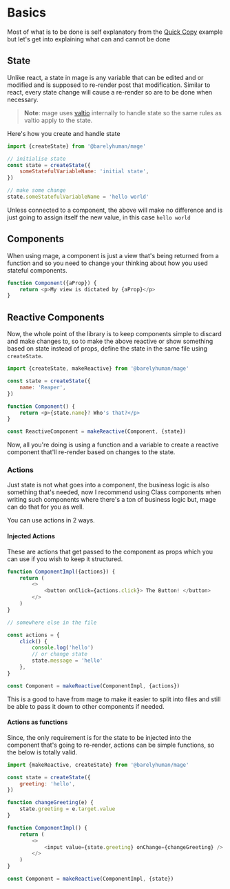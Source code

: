# Basics

Most of what is to be done is self explanatory from the [Quick Copy](/#quick-copy) example
but let's get into explaining what can and cannot be done

## State

Unlike react, a state in mage is any variable that can be edited and or modified and is supposed to re-render post that modification.
Similar to react, every state change will cause a re-render so are to be done when necessary.

> **Note**: mage uses [valtio](https://valtio.pmnd.rs) internally to handle state so the same rules as valtio apply to the state.

Here's how you create and handle state

```js
import {createState} from '@barelyhuman/mage'

// initialise state
const state = createState({
	someStatefulVariableName: 'initial state',
})

// make some change
state.someStatefulVariableName = 'hello world'
```

Unless connected to a component, the above will make no difference and is just going to assign itself the new value, in this case `hello world`

## Components

When using mage, a component is just a view that's being returned from a function and so you need to change your thinking about how you used stateful
components.

```js
function Component({aProp}) {
	return <p>My view is dictated by {aProp}</p>
}
```

## Reactive Components

Now, the whole point of the library is to keep components simple to discard and make changes to, so to make the above reactive or show
something based on state instead of props, define the state in the same file using `createState`.

```js
import {createState, makeReactive} from '@barelyhuman/mage'

const state = createState({
	name: 'Reaper',
})

function Component() {
	return <p>{state.name}? Who's that?</p>
}

const ReactiveComponent = makeReactive(Component, {state})
```

Now, all you're doing is using a function and a variable to create a reactive component that'll re-render based on changes to the state.

### Actions

Just state is not what goes into a component, the business logic is also something that's needed, now I recommend using Class components when writing such components
where there's a ton of business logic but, mage can do that for you as well.

You can use actions in 2 ways.

#### Injected Actions

These are actions that get passed to the component as props which you can use if you wish to keep it structured.

```js
function ComponentImpl({actions}) {
	return (
		<>
			<button onClick={actions.click}> The Button! </button>
		</>
	)
}

// somewhere else in the file

const actions = {
	click() {
		console.log('hello')
		// or change state
		state.message = 'hello'
	},
}

const Component = makeReactive(ComponentImpl, {actions})
```

This is a good to have from mage to make it easier to split into files and still be able to pass it down to other components if needed.

#### Actions as functions

Since, the only requirement is for the state to be injected into the component that's going to re-render, actions can be simple functions, so the below is totally valid.

```js
import {makeReactive, createState} from '@barelyhuman/mage'

const state = createState({
	greeting: 'hello',
})

function changeGreeting(e) {
	state.greeting = e.target.value
}

function ComponentImpl() {
	return (
		<>
			<input value={state.greeting} onChange={changeGreeting} />
		</>
	)
}

const Component = makeReactive(ComponentImpl, {state})
```
